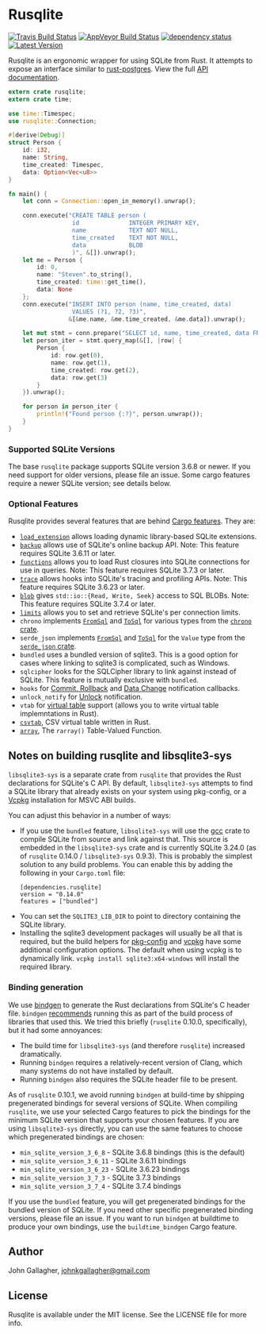 # Rusqlite

[![Travis Build Status](https://api.travis-ci.org/jgallagher/rusqlite.svg?branch=master)](https://travis-ci.org/jgallagher/rusqlite)
[![AppVeyor Build Status](https://ci.appveyor.com/api/projects/status/github/jgallagher/rusqlite?branch=master&svg=true)](https://ci.appveyor.com/project/jgallagher/rusqlite)
[![dependency status](https://deps.rs/repo/github/jgallagher/rusqlite/status.svg)](https://deps.rs/repo/github/jgallagher/rusqlite)
[![Latest Version](https://img.shields.io/crates/v/rusqlite.svg)](https://crates.io/crates/rusqlite)

Rusqlite is an ergonomic wrapper for using SQLite from Rust. It attempts to expose
an interface similar to [rust-postgres](https://github.com/sfackler/rust-postgres). View the full
[API documentation](http://docs.rs/rusqlite/).

```rust
extern crate rusqlite;
extern crate time;

use time::Timespec;
use rusqlite::Connection;

#[derive(Debug)]
struct Person {
    id: i32,
    name: String,
    time_created: Timespec,
    data: Option<Vec<u8>>
}

fn main() {
    let conn = Connection::open_in_memory().unwrap();

    conn.execute("CREATE TABLE person (
                  id              INTEGER PRIMARY KEY,
                  name            TEXT NOT NULL,
                  time_created    TEXT NOT NULL,
                  data            BLOB
                  )", &[]).unwrap();
    let me = Person {
        id: 0,
        name: "Steven".to_string(),
        time_created: time::get_time(),
        data: None
    };
    conn.execute("INSERT INTO person (name, time_created, data)
                  VALUES (?1, ?2, ?3)",
                 &[&me.name, &me.time_created, &me.data]).unwrap();

    let mut stmt = conn.prepare("SELECT id, name, time_created, data FROM person").unwrap();
    let person_iter = stmt.query_map(&[], |row| {
        Person {
            id: row.get(0),
            name: row.get(1),
            time_created: row.get(2),
            data: row.get(3)
        }
    }).unwrap();

    for person in person_iter {
        println!("Found person {:?}", person.unwrap());
    }
}
```

### Supported SQLite Versions

The base `rusqlite` package supports SQLite version 3.6.8 or newer. If you need
support for older versions, please file an issue. Some cargo features require a
newer SQLite version; see details below.

### Optional Features

Rusqlite provides several features that are behind [Cargo
features](https://doc.rust-lang.org/cargo/reference/manifest.html#the-features-section). They are:

* [`load_extension`](http://jgallagher.github.io/rusqlite/rusqlite/struct.LoadExtensionGuard.html)
  allows loading dynamic library-based SQLite extensions.
* [`backup`](http://jgallagher.github.io/rusqlite/rusqlite/backup/index.html)
  allows use of SQLite's online backup API. Note: This feature requires SQLite 3.6.11 or later.
* [`functions`](http://jgallagher.github.io/rusqlite/rusqlite/functions/index.html)
  allows you to load Rust closures into SQLite connections for use in queries.
  Note: This feature requires SQLite 3.7.3 or later.
* [`trace`](http://jgallagher.github.io/rusqlite/rusqlite/trace/index.html)
  allows hooks into SQLite's tracing and profiling APIs. Note: This feature
  requires SQLite 3.6.23 or later.
* [`blob`](http://jgallagher.github.io/rusqlite/rusqlite/blob/index.html)
  gives `std::io::{Read, Write, Seek}` access to SQL BLOBs. Note: This feature
  requires SQLite 3.7.4 or later.
* [`limits`](http://jgallagher.github.io/rusqlite/rusqlite/struct.Connection.html#method.limit)
  allows you to set and retrieve SQLite's per connection limits.
* `chrono` implements [`FromSql`](http://jgallagher.github.io/rusqlite/rusqlite/types/trait.FromSql.html)
  and [`ToSql`](http://jgallagher.github.io/rusqlite/rusqlite/types/trait.ToSql.html) for various
  types from the [`chrono` crate](https://crates.io/crates/chrono).
* `serde_json` implements [`FromSql`](http://jgallagher.github.io/rusqlite/rusqlite/types/trait.FromSql.html)
  and [`ToSql`](http://jgallagher.github.io/rusqlite/rusqlite/types/trait.ToSql.html) for the
  `Value` type from the [`serde_json` crate](https://crates.io/crates/serde_json).
* `bundled` uses a bundled version of sqlite3.  This is a good option for cases where linking to sqlite3 is complicated, such as Windows.
* `sqlcipher` looks for the SQLCipher library to link against instead of SQLite. This feature is mutually exclusive with `bundled`.
* `hooks` for [Commit, Rollback](http://sqlite.org/c3ref/commit_hook.html) and [Data Change](http://sqlite.org/c3ref/update_hook.html) notification callbacks.
* `unlock_notify` for [Unlock](https://sqlite.org/unlock_notify.html) notification.
* `vtab` for [virtual table](https://sqlite.org/vtab.html) support (allows you to write virtual table implemntations in Rust).
* [`csvtab`](https://sqlite.org/csv.html), CSV virtual table written in Rust.
* [`array`](https://sqlite.org/carray.html), The `rarray()` Table-Valued Function.

## Notes on building rusqlite and libsqlite3-sys

`libsqlite3-sys` is a separate crate from `rusqlite` that provides the Rust
declarations for SQLite's C API. By default, `libsqlite3-sys` attempts to find a SQLite library that already exists on your system using pkg-config, or a
[Vcpkg](https://github.com/Microsoft/vcpkg) installation for MSVC ABI builds. 

You can adjust this behavior in a number of ways:

* If you use the `bundled` feature, `libsqlite3-sys` will use the
  [gcc](https://crates.io/crates/gcc) crate to compile SQLite from source and
  link against that. This source is embedded in the `libsqlite3-sys` crate and
  is currently SQLite 3.24.0 (as of `rusqlite` 0.14.0 / `libsqlite3-sys`
  0.9.3).  This is probably the simplest solution to any build problems. You can enable this by adding the following in your `Cargo.toml` file:
  ```
  [dependencies.rusqlite]
  version = "0.14.0"
  features = ["bundled"]
  ```
* You can set the `SQLITE3_LIB_DIR` to point to directory containing the SQLite
  library.
* Installing the sqlite3 development packages will usually be all that is required, but
  the build helpers for [pkg-config](https://github.com/alexcrichton/pkg-config-rs)
  and [vcpkg](https://github.com/mcgoo/vcpkg-rs) have some additional configuration
  options. The default when using vcpkg is to dynamically link. `vcpkg install sqlite3:x64-windows` will install the required library.

### Binding generation

We use [bindgen](https://crates.io/crates/bindgen) to generate the Rust
declarations from SQLite's C header file. `bindgen`
[recommends](https://github.com/servo/rust-bindgen#library-usage-with-buildrs)
running this as part of the build process of libraries that used this. We tried
this briefly (`rusqlite` 0.10.0, specifically), but it had some annoyances:

* The build time for `libsqlite3-sys` (and therefore `rusqlite`) increased
  dramatically.
* Running `bindgen` requires a relatively-recent version of Clang, which many
  systems do not have installed by default.
* Running `bindgen` also requires the SQLite header file to be present.

As of `rusqlite` 0.10.1, we avoid running `bindgen` at build-time by shipping
pregenerated bindings for several versions of SQLite. When compiling
`rusqlite`, we use your selected Cargo features to pick the bindings for the
minimum SQLite version that supports your chosen features. If you are using
`libsqlite3-sys` directly, you can use the same features to choose which
pregenerated bindings are chosen:

* `min_sqlite_version_3_6_8` - SQLite 3.6.8 bindings (this is the default)
* `min_sqlite_version_3_6_11` - SQLite 3.6.11 bindings
* `min_sqlite_version_3_6_23` - SQLite 3.6.23 bindings
* `min_sqlite_version_3_7_3` - SQLite 3.7.3 bindings
* `min_sqlite_version_3_7_4` - SQLite 3.7.4 bindings

If you use the `bundled` feature, you will get pregenerated bindings for the
bundled version of SQLite. If you need other specific pregenerated binding
versions, please file an issue. If you want to run `bindgen` at buildtime to
produce your own bindings, use the `buildtime_bindgen` Cargo feature.

## Author

John Gallagher, johnkgallagher@gmail.com

## License

Rusqlite is available under the MIT license. See the LICENSE file for more info.
